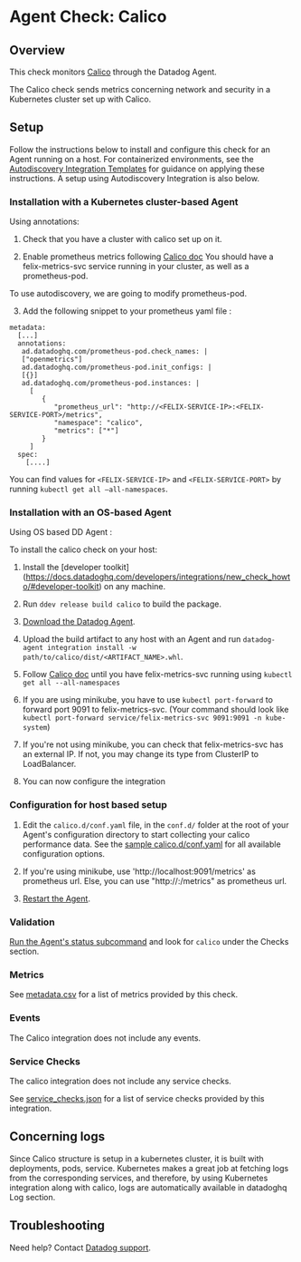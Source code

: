 # Agent Check: Calico

## Overview

This check monitors [Calico][1] through the Datadog Agent.

The Calico check sends metrics concerning network and security in a Kubernetes cluster set up with Calico.

## Setup

Follow the instructions below to install and configure this check for an Agent running on a host. For containerized environments, see the [Autodiscovery Integration Templates][2] for guidance on applying these instructions. A setup using Autodiscovery Integration is also below.

### Installation with a Kubernetes cluster-based Agent

Using annotations:

1. Check that you have a cluster with calico set up on it.

2. Enable prometheus metrics following [Calico doc](https://docs.projectcalico.org/maintenance/monitor/monitor-component-metrics)
   You should have a felix-metrics-svc service running in your cluster, as well as a prometheus-pod.

To use autodiscovery, we are going to modify prometheus-pod.

3. Add the following snippet to your prometheus yaml file :

```
metadata:
  [...]
  annotations:
   ad.datadoghq.com/prometheus-pod.check_names: |
   ["openmetrics"]
   ad.datadoghq.com/prometheus-pod.init_configs: |
   [{}]
   ad.datadoghq.com/prometheus-pod.instances: |
     [
        {
           "prometheus_url": "http://<FELIX-SERVICE-IP>:<FELIX-SERVICE-PORT>/metrics",
           "namespace": "calico",
           "metrics": ["*"]
        }
     ]
  spec:
    [....]
```

You can find values for `<FELIX-SERVICE-IP>` and `<FELIX-SERVICE-PORT>` by running `kubectl get all —all-namespaces`.

### Installation with an OS-based Agent

Using OS based DD Agent :

To install the calico check on your host:

1. Install the [developer toolkit]
   (https://docs.datadoghq.com/developers/integrations/new_check_howto/#developer-toolkit)
   on any machine.

2. Run `ddev release build calico` to build the package.

3. [Download the Datadog Agent](https://app.datadoghq.com/account/settings#agent).

4. Upload the build artifact to any host with an Agent and
   run `datadog-agent integration install -w path/to/calico/dist/<ARTIFACT_NAME>.whl`.

5. Follow [Calico doc](https://docs.projectcalico.org/maintenance/monitor/monitor-component-metrics) until you have felix-metrics-svc running using `kubectl get all --all-namespaces`

6. If you are using minikube, you have to use `kubectl port-forward` to forward port 9091 to felix-metrics-svc. (Your command should look like `kubectl port-forward service/felix-metrics-svc 9091:9091 -n kube-system`)

7. If you're not using minikube, you can check that felix-metrics-svc has an external IP. If not, you may change its type from ClusterIP to LoadBalancer.

8. You can now configure the integration

### Configuration for host based setup

1. Edit the `calico.d/conf.yaml` file, in the `conf.d/` folder at the root of your Agent's configuration directory to start collecting your calico performance data. See the [sample calico.d/conf.yaml][3] for all available configuration options.

2. If you're using minikube, use 'http://localhost:9091/metrics' as prometheus url. Else, you can use "http://<FELIX-METRICS-SVC-EXTERNAL-IP>:<PORT>/metrics" as prometheus url.

3. [Restart the Agent][4].

### Validation

[Run the Agent's status subcommand][5] and look for `calico` under the Checks section.

### Metrics

See [metadata.csv][6] for a list of metrics provided by this check.

### Events

The Calico integration does not include any events.

### Service Checks

The calico integration does not include any service checks.

See [service_checks.json][7] for a list of service checks provided by this integration.

## Concerning logs

Since Calico structure is setup in a kubernetes cluster, it is built with deployments, pods, service.
Kubernetes makes a great job at fetching logs from the corresponding services, and therefore, by using Kubernetes integration
along with calico, logs are automatically available in datadoghq Log section.

## Troubleshooting

Need help? Contact [Datadog support][8].

[1]: https://www.tigera.io/project-calico/
[2]: https://docs.datadoghq.com/agent/kubernetes/integrations/
[3]: https://github.com/DataDog/integrations-extras/blob/master/calico/datadog_checks/calico/data/conf.yaml.example
[4]: https://docs.datadoghq.com/agent/guide/agent-commands/#start-stop-and-restart-the-agent
[5]: https://docs.datadoghq.com/agent/guide/agent-commands/#agent-status-and-information
[6]: https://github.com/DataDog/integrations-extras/blob/master/calico/metadata.csv
[7]: https://github.com/DataDog/integrations-core/blob/master/calico/assets/service_checks.json
[8]: https://docs.datadoghq.com/help/
[9]: https://docs.projectcalico.org/maintenance/monitor/monitor-component-metrics
[10]: https://docs.datadoghq.com/developers/integrations/new_check_howto/#developer-toolkit
[11]: https://app.datadoghq.com/account/settings#agent

